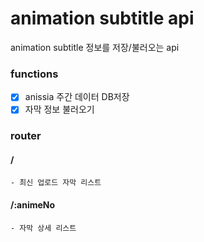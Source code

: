 # animation subtitle api

animation subtitle 정보를 저장/불러오는 api

### functions

- [x] anissia 주간 데이터 DB저장
- [x] 자막 정보 불러오기

### router

#### /

    - 최신 업로드 자막 리스트

#### /:animeNo

    - 자막 상세 리스트
